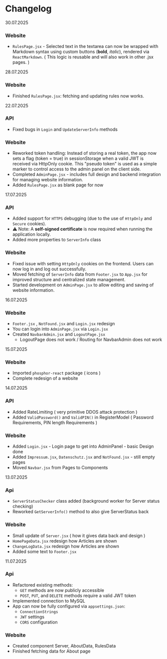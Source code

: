 # Changelog

30.07.2025
### Website
- `RulesPage.jsx` - Selected text in the textarea can now be wrapped with Markdown syntax using custom buttons (**bold**, _italic_), rendered via `ReactMarkdown`. ( This logic is reusable and will also work in other .jsx pages. )

28.07.2025
### Website
- Finished `RulesPage.jsx`: fetching and updating rules now works.

22.07.2025
### API
- Fixed bugs in `Login` and `UpdateServerInfo` methods

### Website
- Reworked token handling: Instead of storing a real token, the app now sets a flag (token = true) in sessionStorage when a valid JWT is received via HttpOnly cookie. This "pseudo token" is used as a simple marker to control access to the admin panel on the client side.
- Completed `AdminPage.jsx` - includes full design and backend integration for managing website information.
- Added `RulesPage.jsx` as blank page for now

17.07.2025
### API
- Added support for `HTTPS` debugging (due to the use of `HttpOnly` and `Secure` cookies).
- ⚠️ Note: A **self-signed certificate** is now required when running the application locally.
- Added more properties to `ServerInfo` class 

### Website
- Fixed issue with setting `HttpOnly` cookies on the frontend. Users can now log in and log out successfully.
- Moved fetching of `ServerInfo` data from `Footer.jsx` to `App.jsx` for improved structure and centralized state management.
- Started development on `AdminPage.jsx` to allow editing and saving of website information.

16.07.2025
### Website
- `Footer.jsx` , `NotFound.jsx` and `Login.jsx` redesign
- You can login into `AdminPage.jsx` via `Login.jsx`
- Created `NavbarAdmin.jsx` and `LogoutPage.jsx`
  - LogoutPage does not work / Routing for NavbarAdmin does not work

15.07.2025
### Website
- Imported `phosphor-react` package ( icons )
- Complete redesign of a website

14.07.2025
### API
- Added RateLimiting ( very primitive DDOS attack protection )
- Added `ValidPassword()` and `ValidPIN()` in RegisterModel ( Password Requirements, PIN length Requirements )

### Website
- Added `Login.jsx` - Login page to get into AdminPanel - basic Design done
- Added `Impressum.jsx`, `Datenschutz.jsx` and `NotFound.jsx` - still empty pages
- Moved `Navbar.jsx` from Pages to Components

13.07.2025
### Api
- `ServerStatusChecker` class added (background worker for Server status checking)
- Reworked `GetServerInfo()` method to also give ServerStatus back

### Website
- Small update of `Server.jsx` ( how it gives data back and design )
- `HomePageData.jsx` redesign how Articles are shown
- `ChangeLogData.jsx` redesign how Articles are shown
- Added some text to `Footer.jsx`

11.07.2025
### Api
- Refactored existing methods:
  - `GET` methods are now publicly accessible
  - `POST`, `PUT`, and `DELETE` methods require a valid JWT token
- Implemented connection to MySQL
- App can now be fully configured via `appsettings.json`:
  - `ConnectionStrings`
  - `JWT` settings
  - `CORS` configuration
    
### Website
-  Created component Server, AboutData, RulesData
-  Finished fetching data for About page
